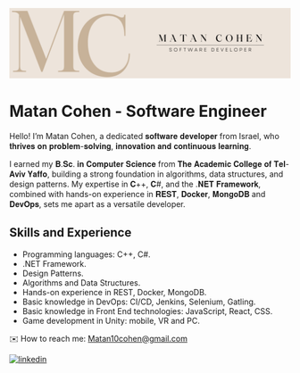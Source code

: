 ![Design and Development](https://github.com/MatanCohenMC/MatanCohenMC/blob/main/LinkedIn%20Banner.png)

# Matan Cohen - Software Engineer
Hello! I’m Matan Cohen, a dedicated 𝐬𝐨𝐟𝐭𝐰𝐚𝐫𝐞 𝐝𝐞𝐯𝐞𝐥𝐨𝐩𝐞𝐫 from Israel, who 𝐭𝐡𝐫𝐢𝐯𝐞𝐬 𝐨𝐧 𝐩𝐫𝐨𝐛𝐥𝐞𝐦-𝐬𝐨𝐥𝐯𝐢𝐧𝐠, 𝐢𝐧𝐧𝐨𝐯𝐚𝐭𝐢𝐨𝐧 𝐚𝐧𝐝 𝐜𝐨𝐧𝐭𝐢𝐧𝐮𝐨𝐮𝐬 𝐥𝐞𝐚𝐫𝐧𝐢𝐧𝐠.

I earned my 𝐁.𝐒𝐜. 𝐢𝐧 𝐂𝐨𝐦𝐩𝐮𝐭𝐞𝐫 𝐒𝐜𝐢𝐞𝐧𝐜𝐞 from 𝐓𝐡𝐞 𝐀𝐜𝐚𝐝𝐞𝐦𝐢𝐜 𝐂𝐨𝐥𝐥𝐞𝐠𝐞 𝐨𝐟 𝐓𝐞𝐥-𝐀𝐯𝐢𝐯 𝐘𝐚𝐟𝐟𝐨, building a strong foundation in algorithms, data structures, and design patterns. My expertise in 𝐂++, 𝐂#, and the .𝐍𝐄𝐓 𝐅𝐫𝐚𝐦𝐞𝐰𝐨𝐫𝐤, combined with hands-on experience in 𝐑𝐄𝐒𝐓, 𝐃𝐨𝐜𝐤𝐞𝐫, 𝐌𝐨𝐧𝐠𝐨𝐃𝐁 and 𝐃𝐞𝐯𝐎𝐩𝐬, sets me apart as a versatile developer.

## Skills and Experience
* Programming languages: C++, C#.
* .NET Framework.
* Design Patterns.
* Algorithms and Data Structures.
* Hands-on experience in REST, Docker, MongoDB.
* Basic knowledge in DevOps: CI/CD, Jenkins, Selenium, Gatling.
* Basic knowledge in Front End technologies: JavaScript, React, CSS.
* Game development in Unity: mobile, VR and PC.


✉️ How to reach me: Matan10cohen@gmail.com

[<img src='https://cdn.jsdelivr.net/npm/simple-icons@3.0.1/icons/linkedin.svg' alt='linkedin' height='40'>](https://www.linkedin.com/in/matan-cohen-mc/)  
